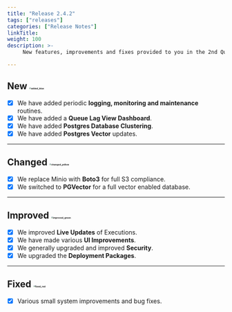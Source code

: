 ```yaml
---
title: "Release 2.4.2"
tags: ["releases"] 
categories: ["Release Notes"]
linkTitle:
weight: 100
description: >-
     New features, improvements and fixes provided to you in the 2nd Quarter of the year 2024.

---
```


## New <img src="/images/added_blue.png" alt="added_blue" style="zoom:25%;" />

- [x] We have added periodic **logging, monitoring and maintenance** routines.
- [x] We have added a **Queue Lag View Dashboard**.
- [x] We have added **Postgres Database Clustering**.
- [x] We have added **Postgres Vector** updates.

---

## Changed <img src="/images/changed_yellow.png" alt="changed_yellow" style="zoom:25%;" />

- [x] We replace Minio with **Boto3** for full S3 compliance.
- [x] We switched to **PGVector** for a full vector enabled database.

---

## Improved <img src="/images/improved_green.png" alt="improved_green" style="zoom:25%;" />

- [x] We improved **Live Updates** of Executions.
- [x] We have made various **UI Improvements**.
- [x] We generally upgraded and improved **Security**.
- [x] We upgraded the **Deployment Packages**.

---

## Fixed <img src="/images/fixed_red.png" alt="fixed_red" style="zoom:25%;" />

- [x] Various small system improvements and bug fixes.